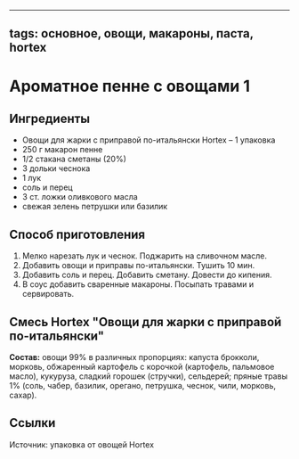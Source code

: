 ----
tags: основное, овощи, макароны, паста, hortex
----

# Ароматное пенне с овощами 1

## Ингредиенты
- Овощи для жарки с приправой по-итальянски Hortex – 1 упаковка
- 250 г макарон пенне
- 1/2 стакана сметаны (20%)
- 3 дольки чеснока
- 1 лук
- соль и перец
- 3 ст. ложки оливкового масла
- свежая зелень петрушки или базилик

## Способ приготовления
1. Мелко нарезать лук и чеснок. Поджарить на сливочном масле.
2. Добавить овощи и приправы по-итальянски. Тушить 10 мин.
3. Добавить соль и перец. Добавить сметану. Довести до кипения.
4. В соус добавить сваренные макароны. Посыпать травами и сервировать.

## Смесь Hortex "Овощи для жарки с приправой по-итальянски"
**Состав:** овощи 99% в различных пропорциях: капуста брокколи, морковь, обжаренный картофель с корочкой (картофель, пальмовое масло), кукуруза, сладкий горошек (стручки), сельдерей; пряные травы 1% (соль, чабер, базилик, орегано, петрушка, чеснок, чили, морковь, сахар).
   
## Ссылки
Источник: упаковка от овощей Hortex

